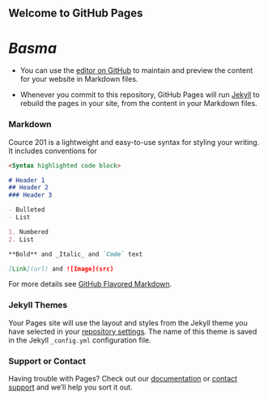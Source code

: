 ## Welcome to GitHub Pages
# *Basma*

* You can use the [editor on GitHub](https://github.com/Basma23/learning-journal-1/edit/master/index.md) to maintain and preview the content for your website in Markdown files.

* Whenever you commit to this repository, GitHub Pages will run [Jekyll](https://jekyllrb.com/) to rebuild the pages in your site, from the content in your Markdown files.

### Markdown

Cource 201 is a lightweight and easy-to-use syntax for styling your writing. It includes conventions for

```markdown
<Syntax highlighted code block>

# Header 1
## Header 2
### Header 3

- Bulleted
- List

1. Numbered
2. List

**Bold** and _Italic_ and `Code` text

[Link](url) and ![Image](src)
```

For more details see [GitHub Flavored Markdown](https://guides.github.com/features/mastering-markdown/).

### Jekyll Themes

Your Pages site will use the layout and styles from the Jekyll theme you have selected in your [repository settings](https://github.com/Basma23/learning-journal-1/settings). The name of this theme is saved in the Jekyll `_config.yml` configuration file.

### Support or Contact

Having trouble with Pages? Check out our [documentation](https://help.github.com/categories/github-pages-basics/) or [contact support](https://github.com/contact) and we’ll help you sort it out.
